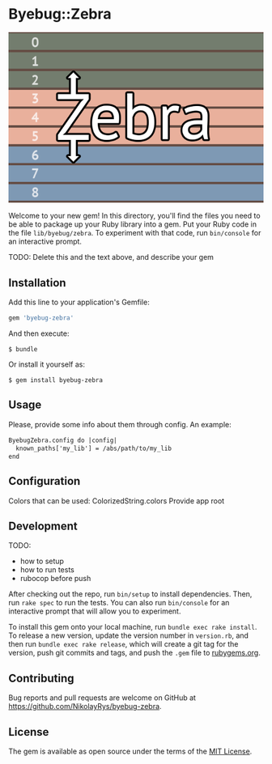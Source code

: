 # Byebug::Zebra
![logo.png](logo.png)

Welcome to your new gem! In this directory, you'll find the files you need to be able to package up your Ruby library into a gem. Put your Ruby code in the file `lib/byebug/zebra`. To experiment with that code, run `bin/console` for an interactive prompt.

TODO: Delete this and the text above, and describe your gem

## Installation

Add this line to your application's Gemfile:

```ruby
gem 'byebug-zebra'
```

And then execute:

    $ bundle

Or install it yourself as:

    $ gem install byebug-zebra

## Usage

Please, provide some info about them through config. An example:
```
ByebugZebra.config do |config|
  known_paths['my_lib'] = /abs/path/to/my_lib
end
```


## Configuration

Colors that can be used: ColorizedString.colors
Provide app root

## Development

TODO:
* how to setup
* how to run tests
* rubocop before push

After checking out the repo, run `bin/setup` to install dependencies. Then, run `rake spec` to run the tests. You can also run `bin/console` for an interactive prompt that will allow you to experiment.

To install this gem onto your local machine, run `bundle exec rake install`. To release a new version, update the version number in `version.rb`, and then run `bundle exec rake release`, which will create a git tag for the version, push git commits and tags, and push the `.gem` file to [rubygems.org](https://rubygems.org).

## Contributing

Bug reports and pull requests are welcome on GitHub at https://github.com/NikolayRys/byebug-zebra.

## License

The gem is available as open source under the terms of the [MIT License](https://opensource.org/licenses/MIT).
